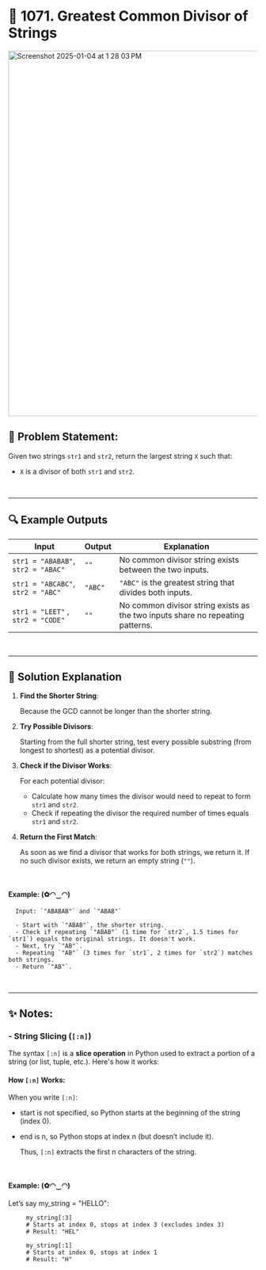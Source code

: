 # 🧮 1071. Greatest Common Divisor of Strings

<img width="738" alt="Screenshot 2025-01-04 at 1 28 03 PM" src="https://github.com/user-attachments/assets/514d0eb2-9b12-4e08-8241-c3a9c297c852" />


##  📝 Problem Statement:
Given two strings `str1` and `str2`, return the largest string `X` such that:
- `X` is a divisor of both `str1` and `str2`.


<br>

---



## 🔍 Example Outputs

| **Input**                     | **Output** | **Explanation**                                                                 |
|-------------------------------|------------|---------------------------------------------------------------------------------|
| `str1 = "ABABAB"`, `str2 = "ABAC"` | `""`       | No common divisor string exists between the two inputs.                        |
| `str1 = "ABCABC"`, `str2 = "ABC"`  | `"ABC"`    | `"ABC"` is the greatest string that divides both inputs.                       |
| `str1 = "LEET"` , `str2 = "CODE"`  | `""`       | No common divisor string exists as the two inputs share no repeating patterns. |

<br>

---

## 🧠 Solution Explanation

1. **Find the Shorter String**:

   Because the GCD cannot be longer than the shorter string.

3. **Try Possible Divisors**:

    Starting from the full shorter string, test every possible substring (from longest to shortest) as a potential divisor.

5. **Check if the Divisor Works**:
   
   For each potential divisor:
   - Calculate how many times the divisor would need to repeat to form `str1` and `str2`.
   - Check if repeating the divisor the required number of times equals `str1` and `str2`.

6. **Return the First Match**:
   
   As soon as we find a divisor that works for both strings, we return it. If no such divisor exists, we return an empty string (`""`).
   
 <br>
 
   #### Example: (✿◠‿◠)

      Input: `"ABABAB"` and `"ABAB"`

      - Start with `"ABAB"`, the shorter string.
      - Check if repeating `"ABAB"` (1 time for `str2`, 1.5 times for `str1`) equals the original strings. It doesn't work.
      - Next, try `"AB"`.
      - Repeating `"AB"` (3 times for `str1`, 2 times for `str2`) matches both strings.
      - Return `"AB"`.

<br>

---

## ✨ Notes:

### - String Slicing (`[:n]`)

   The syntax `[:n]` is a **slice operation** in Python used to extract a portion of a string (or list, tuple, etc.). Here's how it works:
      
      
   #### **How `[:n]` Works:**
   When you write `[:n]`:
         
   - start is not specified, so Python starts at the beginning of the string (index 0).
   - end is n, so Python stops at index n (but doesn’t include it).
            
      Thus, `[:n]` extracts the first n characters of the string.
     
       <br>
       
   #### Example: (✿◠‿◠)
   Let’s say my_string = "HELLO":
      
         my_string[:3]
         # Starts at index 0, stops at index 3 (excludes index 3)
         # Result: "HEL"
      
         my_string[:1]
         # Starts at index 0, stops at index 1
         # Result: "H"
